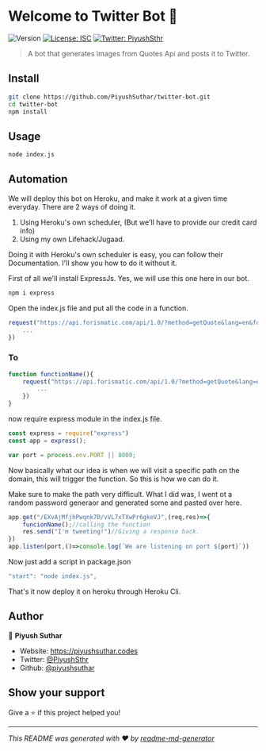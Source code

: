 # Welcome to Twitter Bot 👋
![Version](https://img.shields.io/badge/version-1.0.0-blue.svg?cacheSeconds=2592000)
[![License: ISC](https://img.shields.io/badge/License-ISC-yellow.svg)](#)
[![Twitter: PiyushSthr](https://img.shields.io/twitter/follow/PiyushSthr.svg?style=social)](https://twitter.com/PiyushSthr)

> A bot that generates images from Quotes Api and posts it to Twitter.

## Install

```sh
git clone https://github.com/PiyushSuthar/twitter-bot.git
cd twitter-bot
npm install
```

## Usage

```sh
node index.js
```

## Automation

We will deploy this bot on Heroku, and make it work at a given time everyday. There are 2 ways of doing it.
1. Using Heroku's own scheduler, (But we'll have to provide our credit card info)
2. Using my own Lifehack/Jugaad.

Doing it with Heroku's own scheduler is easy, you can follow their Documentation.
I'll show you how to do it without it.

First of all we'll install ExpressJs. Yes, we will use this one here in our bot.
```sh 
npm i express
```
Open the index.js file and put all the code in a function.
```js
request("https://api.forismatic.com/api/1.0/?method=getQuote&lang=en&format=json",{json : true}, async(err,res,body)=>{
    ...
})
```
### To 
```js
function functionName(){
    request("https://api.forismatic.com/api/1.0/?method=getQuote&lang=en&format=json",{json : true}, async(err,res,body)=>{
        ...
    })
}
```
now require express module in the index.js file.
```js
const express = require("express")
const app = express();

var port = process.env.PORT || 8000;
```
Now basically what our idea is when we will visit a specific path on the domain, this will trigger the function. So this is how we can do it.

Make sure to make the path very difficult. What I did was, I went ot a random password generaor and generated some and pasted over here.
```js
app.get("/EXvAjMfjhPwqnk7D/vVL7xTXwPr6gkeVJ",(req,res)=>{
    funcionName();//calling the function
    res.send("I'm tweeting!")//Giving a response back.
})
app.listen(port,()=>console.log(`We are listening on port ${port}`))
```
Now just add a script in package.json
```js
"start": "node index.js",
```

That's it now deploy it on heroku through Heroku Cli.
## Author

👤 **Piyush Suthar**

* Website: https://piyushsuthar.codes
* Twitter: [@PiyushSthr](https://twitter.com/PiyushSthr)
* Github: [@piyushsuthar](https://github.com/piyushsuthar)

## Show your support

Give a ⭐️ if this project helped you!


***
_This README was generated with ❤️ by [readme-md-generator](https://github.com/kefranabg/readme-md-generator)_

